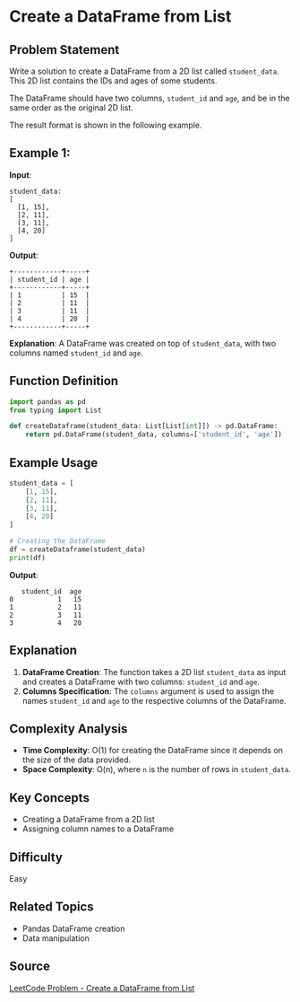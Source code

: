 # Create a DataFrame from List

## Problem Statement
Write a solution to create a DataFrame from a 2D list called `student_data`. This 2D list contains the IDs and ages of some students.

The DataFrame should have two columns, `student_id` and `age`, and be in the same order as the original 2D list.

The result format is shown in the following example.

## Example 1:

**Input**:
```
student_data:
[
  [1, 15],
  [2, 11],
  [3, 11],
  [4, 20]
]
```

**Output**:
```
+------------+-----+
| student_id | age |
+------------+-----+
| 1          | 15  |
| 2          | 11  |
| 3          | 11  |
| 4          | 20  |
+------------+-----+
```

**Explanation**: A DataFrame was created on top of `student_data`, with two columns named `student_id` and `age`.

## Function Definition
```python
import pandas as pd
from typing import List

def createDataframe(student_data: List[List[int]]) -> pd.DataFrame:
    return pd.DataFrame(student_data, columns=['student_id', 'age'])
```

## Example Usage
```python
student_data = [
    [1, 15],
    [2, 11],
    [3, 11],
    [4, 20]
]

# Creating the DataFrame
df = createDataframe(student_data)
print(df)
```

**Output**:
```
   student_id  age
0           1   15
1           2   11
2           3   11
3           4   20
```

## Explanation
1. **DataFrame Creation**: The function takes a 2D list `student_data` as input and creates a DataFrame with two columns: `student_id` and `age`.
2. **Columns Specification**: The `columns` argument is used to assign the names `student_id` and `age` to the respective columns of the DataFrame.

## Complexity Analysis
- **Time Complexity**: O(1) for creating the DataFrame since it depends on the size of the data provided.
- **Space Complexity**: O(n), where `n` is the number of rows in `student_data`.

## Key Concepts
- Creating a DataFrame from a 2D list
- Assigning column names to a DataFrame

## Difficulty
Easy

## Related Topics
- Pandas DataFrame creation
- Data manipulation

## Source
[LeetCode Problem - Create a DataFrame from List](https://leetcode.com/problems/create-a-dataframe-from-list/description/?envType=study-plan-v2&envId=introduction-to-pandas&lang=pythondata)
